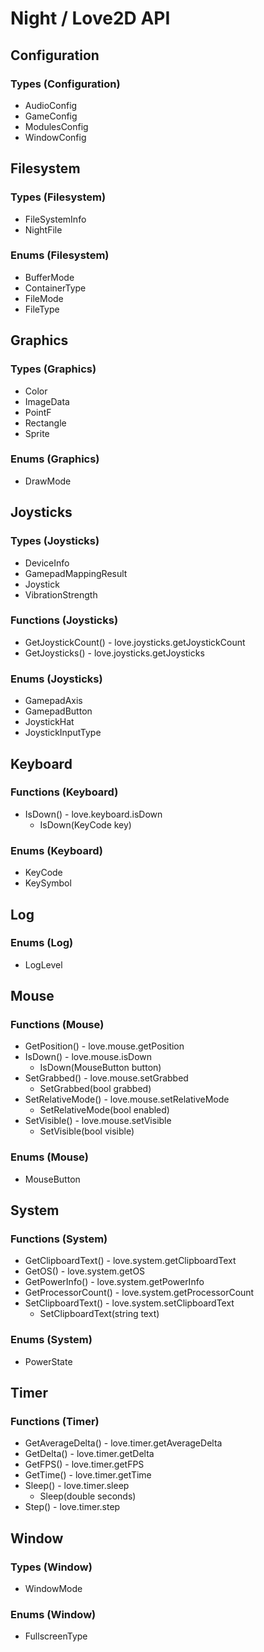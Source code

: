 # Night / Love2D API

## Configuration

### Types (Configuration)

- AudioConfig
- GameConfig
- ModulesConfig
- WindowConfig

## Filesystem

### Types (Filesystem)

- FileSystemInfo
- NightFile

### Enums (Filesystem)

- BufferMode
- ContainerType
- FileMode
- FileType

## Graphics

### Types (Graphics)

- Color
- ImageData
- PointF
- Rectangle
- Sprite

### Enums (Graphics)

- DrawMode

## Joysticks

### Types (Joysticks)

- DeviceInfo
- GamepadMappingResult
- Joystick
- VibrationStrength

### Functions (Joysticks)

- GetJoystickCount() - love.joysticks.getJoystickCount
- GetJoysticks() - love.joysticks.getJoysticks

### Enums (Joysticks)

- GamepadAxis
- GamepadButton
- JoystickHat
- JoystickInputType

## Keyboard

### Functions (Keyboard)

- IsDown() - love.keyboard.isDown
  - IsDown(KeyCode key)

### Enums (Keyboard)

- KeyCode
- KeySymbol

## Log

### Enums (Log)

- LogLevel

## Mouse

### Functions (Mouse)

- GetPosition() - love.mouse.getPosition
- IsDown() - love.mouse.isDown
  - IsDown(MouseButton button)
- SetGrabbed() - love.mouse.setGrabbed
  - SetGrabbed(bool grabbed)
- SetRelativeMode() - love.mouse.setRelativeMode
  - SetRelativeMode(bool enabled)
- SetVisible() - love.mouse.setVisible
  - SetVisible(bool visible)

### Enums (Mouse)

- MouseButton

## System

### Functions (System)

- GetClipboardText() - love.system.getClipboardText
- GetOS() - love.system.getOS
- GetPowerInfo() - love.system.getPowerInfo
- GetProcessorCount() - love.system.getProcessorCount
- SetClipboardText() - love.system.setClipboardText
  - SetClipboardText(string text)

### Enums (System)

- PowerState

## Timer

### Functions (Timer)

- GetAverageDelta() - love.timer.getAverageDelta
- GetDelta() - love.timer.getDelta
- GetFPS() - love.timer.getFPS
- GetTime() - love.timer.getTime
- Sleep() - love.timer.sleep
  - Sleep(double seconds)
- Step() - love.timer.step

## Window

### Types (Window)

- WindowMode

### Enums (Window)

- FullscreenType
